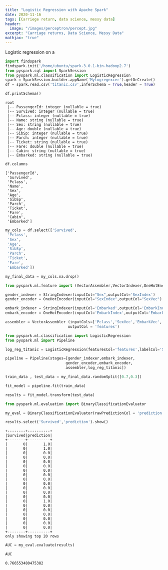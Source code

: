 ```yaml
---
title: "Logistic Regression with Apache Spark"
date: 2020-11-16
tags: [Carriege return, data science, messy data]
header:
  image: "/images/perceptron/percept.jpg"
excerpt: "Carriage returns, Data Science, Messy Data"
mathjax: "true"
---
```


Logistic regression on a

```python
import findspark
findspark.init('/home/ubuntu/spark-3.0.1-bin-hadoop2.7')
from pyspark.sql import SparkSession
from pyspark.ml.classification import LogisticRegression
spark = SparkSession.builder.appName('Mylogregexcer').getOrCreate()
df = spark.read.csv('titanic.csv',inferSchema = True,header = True)
```


```python
df.printSchema()
```

    root
     |-- PassengerId: integer (nullable = true)
     |-- Survived: integer (nullable = true)
     |-- Pclass: integer (nullable = true)
     |-- Name: string (nullable = true)
     |-- Sex: string (nullable = true)
     |-- Age: double (nullable = true)
     |-- SibSp: integer (nullable = true)
     |-- Parch: integer (nullable = true)
     |-- Ticket: string (nullable = true)
     |-- Fare: double (nullable = true)
     |-- Cabin: string (nullable = true)
     |-- Embarked: string (nullable = true)
    
    


```python
df.columns
```




    ['PassengerId',
     'Survived',
     'Pclass',
     'Name',
     'Sex',
     'Age',
     'SibSp',
     'Parch',
     'Ticket',
     'Fare',
     'Cabin',
     'Embarked']




```python
my_cols = df.select(['Survived',
 'Pclass',
 'Sex',
 'Age',
 'SibSp',
 'Parch',
 'Ticket',
 'Fare',
 'Embarked'])
```


```python
my_final_data = my_cols.na.drop()
```


```python
from pyspark.ml.feature import (VectorAssembler,VectorIndexer,OneHotEncoder,StringIndexer)
```


```python
gender_indexer = StringIndexer(inputCol="Sex",outputCol='SexIndex')
gender_encoder = OneHotEncoder(inputCol="SexIndex",outputCol="SexVec")
```


```python
embark_indexer = StringIndexer(inputCol='Embarked',outputCol='EmbarkIndex')
embark_encoder = OneHotEncoder(inputCol='EmbarkIndex',outputCol='EmbarkVec')
```


```python
assembler = VectorAssembler (inputCols=['Pclass','SexVec','EmbarkVec','Age','SibSp','Parch','Fare'],
                            outputCol = 'features')
```


```python
from pyspark.ml.classification import LogisticRegression
from pyspark.ml import Pipeline
```


```python
log_reg_titanic = LogisticRegression(featuresCol='features',labelCol='Survived')
```


```python
pipeline = Pipeline(stages=[gender_indexer,embark_indexer,
                           gender_encoder,embark_encoder,
                           assembler,log_reg_titanic])
```


```python
train_data , test_data = my_final_data.randomSplit([0.7,0.3])
```


```python
fit_model = pipeline.fit(train_data)
```


```python
results = fit_model.transform(test_data)
```


```python
from pyspark.ml.evaluation import BinaryClassificationEvaluator
```


```python
my_eval = BinaryClassificationEvaluator(rawPredictionCol = 'prediction',labelCol='Survived')
```


```python
results.select('Survived','prediction').show()
```

    +--------+----------+
    |Survived|prediction|
    +--------+----------+
    |       0|       1.0|
    |       0|       1.0|
    |       0|       0.0|
    |       0|       0.0|
    |       0|       0.0|
    |       0|       0.0|
    |       0|       0.0|
    |       0|       0.0|
    |       0|       0.0|
    |       0|       0.0|
    |       0|       0.0|
    |       0|       0.0|
    |       0|       0.0|
    |       0|       1.0|
    |       0|       0.0|
    |       0|       0.0|
    |       0|       0.0|
    |       0|       0.0|
    |       0|       0.0|
    |       0|       0.0|
    +--------+----------+
    only showing top 20 rows
    
    


```python
AUC = my_eval.evaluate(results)
```


```python
AUC
```




    0.766553480475382




```python

```
